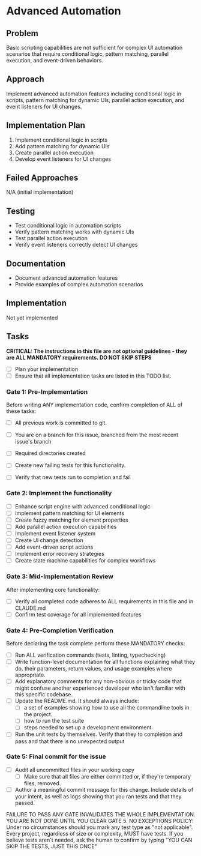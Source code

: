 # Advanced Automation

## Problem
Basic scripting capabilities are not sufficient for complex UI automation scenarios that require conditional logic, pattern matching, parallel execution, and event-driven behaviors.

## Approach
Implement advanced automation features including conditional logic in scripts, pattern matching for dynamic UIs, parallel action execution, and event listeners for UI changes.

## Implementation Plan
1. Implement conditional logic in scripts
2. Add pattern matching for dynamic UIs
3. Create parallel action execution
4. Develop event listeners for UI changes

## Failed Approaches
N/A (initial implementation)

## Testing
- Test conditional logic in automation scripts
- Verify pattern matching works with dynamic UIs
- Test parallel action execution
- Verify event listeners correctly detect UI changes

## Documentation
- Document advanced automation features
- Provide examples of complex automation scenarios

## Implementation
Not yet implemented

## Tasks
**CRITICAL: The instructions in this file are not optional guidelines - they are ALL MANDATORY requirements. DO NOT SKIP STEPS**

- [ ] Plan your implementation
- [ ] Ensure that all implementation tasks are listed in this TODO list. 

### Gate 1: Pre-Implementation 

Before writing ANY implementation code, confirm completion of ALL of these tasks:
- [ ] All previous work is committed to git.
- [ ] You are on a branch for this issue, branched from the most recent issue's branch
- [ ] Required directories created
- [ ] Create new failing tests for this functionality.
- [ ] Verify that new tests run to completion and fail


### Gate 2: Implement the functionality

- [ ] Enhance script engine with advanced conditional logic
- [ ] Implement pattern matching for UI elements
- [ ] Create fuzzy matching for element properties
- [ ] Add parallel action execution capabilities
- [ ] Implement event listener system
- [ ] Create UI change detection
- [ ] Add event-driven script actions
- [ ] Implement error recovery strategies
- [ ] Create state machine capabilities for complex workflows

### Gate 3: Mid-Implementation Review 

After implementing core functionality:
- [ ] Verify all completed code adheres to ALL requirements in this file and in CLAUDE.md
- [ ] Confirm test coverage for all implemented features

### Gate 4: Pre-Completion Verification

Before declaring the task complete perform these MANDATORY checks:
- [ ] Run ALL verification commands (tests, linting, typechecking)
- [ ] Write function-level documentation for all functions explaining what they do, their parameters, return values, and usage examples where appropriate.
- [ ] Add explanatory comments for any non-obvious or tricky code that might confuse another experienced developer who isn't familiar with this specific codebase.
- [ ] Update the README.md. It should always include:
	- [ ] a set of examples showing how to use all the commandline tools in the project. 
	- [ ] how to run the test suite
	- [ ] steps needed to set up a development environment
- [ ] Run the unit tests by themselves. Verify that they to completion and pass and that there is no unexpected output

### Gate 5: Final commit for the issue 
- [ ] Audit all uncommitted files in your working copy
	- [ ] Make sure that all files are either committed or, if they're temporary files, removed.
- [ ] Author a meaningful commit message for this change. Include details of your intent, as well as logs showing that you ran tests and that they passed.

FAILURE TO PASS ANY GATE INVALIDATES THE WHOLE IMPLEMENTATION. 
YOU ARE NOT DONE UNTIL YOU CLEAR GATE 5.
NO EXCEPTIONS POLICY: Under no circumstances should you mark any test type as "not applicable". Every project, regardless of size or complexity, MUST have tests. If you believe tests aren't needed, ask the human to confirm by typing "YOU CAN SKIP THE TESTS, JUST THIS ONCE"